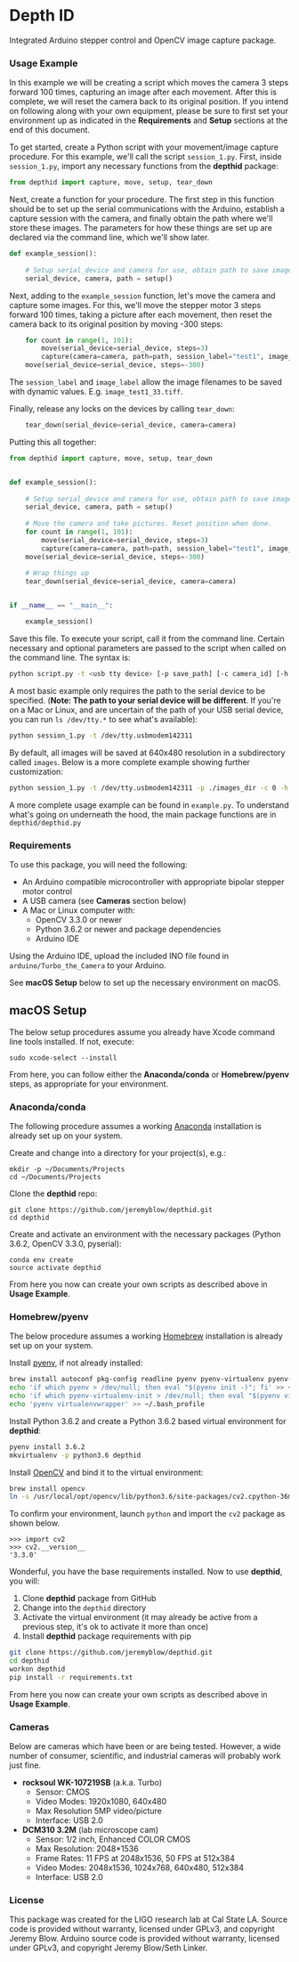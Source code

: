 # Depth ID

Integrated Arduino stepper control and OpenCV image capture package.

### Usage Example

In this example we will be creating a script which moves the camera 3 steps forward 100 times, 
capturing an image after each movement. After this is complete, we will reset the camera back
to its original position. If you intend on following along with your own equipment, please be
sure to first set your environment up as indicated in the **Requirements** and **Setup** sections
 at the end of this document. 

To get started, create a Python script with your movement/image capture procedure. For this example,
we'll call the script `session_1.py`. First, inside `session_1.py`, import any necessary functions
from the **depthid** package:

```python
from depthid import capture, move, setup, tear_down
```

Next, create a function for your procedure. The first step in this function should be to set up
the serial communications with the Arduino, establish a capture session with the camera, and
finally obtain the path where we'll store these images. The parameters for how these things
are set up are declared via the command line, which we'll show later. 

```python
def example_session():
    
    # Setup serial_device and camera for use, obtain path to save images
    serial_device, camera, path = setup()
```
        
Next, adding to the `example_session` function, let's move the camera and capture some images. 
For this, we'll move the stepper motor 3 steps forward 100 times, taking a picture after 
each movement, then reset the camera back to its original position by moving -300 steps:

```python
    for count in range(1, 101):
        move(serial_device=serial_device, steps=3)
        capture(camera=camera, path=path, session_label="test1", image_label=str(count * 3))
    move(serial_device=serial_device, steps=-300)
```

The `session_label` and `image_label` allow the image filenames to be saved with dynamic values. 
E.g. `image_test1_33.tiff`.
        
Finally, release any locks on the devices by calling `tear_down`:

```python
    tear_down(serial_device=serial_device, camera=camera)
```
        
Putting this all together:

```python
from depthid import capture, move, setup, tear_down


def example_session():
    
    # Setup serial_device and camera for use, obtain path to save images
    serial_device, camera, path = setup()
    
    # Move the camera and take pictures. Reset position when done.
    for count in range(1, 101):
        move(serial_device=serial_device, steps=3)
        capture(camera=camera, path=path, session_label="test1", image_label=str(count * 3))
    move(serial_device=serial_device, steps=-300)
    
    # Wrap things up
    tear_down(serial_device=serial_device, camera=camera)


if __name__ == "__main__":

    example_session()
```


Save this file. To execute your script, call it from the command line. Certain necessary and
optional parameters are passed to the script when called on the command line. The syntax is: 

```bash
python script.py -t <usb tty device> [-p save_path] [-c camera_id] [-h height] [-w width] [-b baud]
```

A most basic example only requires the path to the serial device to be specified. (**Note: The path
to your serial device will be different**. If you're on a Mac or Linux, and are uncertain of the path of your USB serial device, you can 
run `ls /dev/tty.*` to see what's available):

```bash
python session_1.py -t /dev/tty.usbmodem142311
```
    


By default, all images will be saved at 640x480 resolution in a subdirectory called `images`.
Below is a more complete example showing further customization:

```bash
python session_1.py -t /dev/tty.usbmodem142311 -p ./images_dir -c 0 -h 1080 -w 1920 -b 9600
```

A more complete usage example can be found in `example.py`. To understand what's going on
underneath the hood, the main package functions are in `depthid/depthid.py` 
    
### Requirements

To use this package, you will need the following:

* An Arduino compatible microcontroller with appropriate bipolar stepper motor control
* A USB camera (see **Cameras** section below)
* A Mac or Linux computer with:
    * OpenCV 3.3.0 or newer
    * Python 3.6.2 or newer and package dependencies
    * Arduino IDE

Using the Arduino IDE, upload the included INO file found in `arduino/Turbo_the_Camera` to 
your Arduino. 

See **macOS Setup** below to set up the necessary environment on macOS. 

## macOS Setup

The below setup procedures assume you already have Xcode command line tools installed. If not, 
execute:

    sudo xcode-select --install
    
From here, you can follow either the **Anaconda/conda** or **Homebrew/pyenv** steps, as appropriate
for your environment. 

### Anaconda/conda

The following procedure assumes a working [Anaconda](https://www.anaconda.com/download/#macos) 
installation is already set up on your system. 

Create and change into a directory for your project(s), e.g.:

    mkdir -p ~/Documents/Projects
    cd ~/Documents/Projects

Clone the **depthid** repo:

    git clone https://github.com/jeremyblow/depthid.git
    cd depthid
   
Create and activate an environment with the necessary packages 
(Python 3.6.2, OpenCV 3.3.0, pyserial):

    conda env create
    source activate depthid

From here you now can create your own scripts as described above in **Usage Example**.  

### Homebrew/pyenv

The below procedure assumes a working [Homebrew](https://brew.sh/) installation is already set up on
your system. 

Install [pyenv](https://github.com/pyenv/pyenv), if not already installed:

```bash
brew install autoconf pkg-config readline pyenv pyenv-virtualenv pyenv-virtualenvwrapper
echo 'if which pyenv > /dev/null; then eval "$(pyenv init -)"; fi' >> ~/.bash_profile
echo 'if which pyenv-virtualenv-init > /dev/null; then eval "$(pyenv virtualenv-init -)"; fi' >> ~/.bash_profile
echo 'pyenv virtualenvwrapper' >> ~/.bash_profile
```

Install Python 3.6.2 and create a Python 3.6.2 based  virtual environment for **depthid**:
```bash
pyenv install 3.6.2
mkvirtualenv -p python3.6 depthid
```

Install [OpenCV](https://opencv.org/) and bind it to the virtual environment:

```bash
brew install opencv
ln -s /usr/local/opt/opencv/lib/python3.6/site-packages/cv2.cpython-36m-darwin.so ~/.virtualenvs/depthid/lib/python3.6/site-packages/cv2.so
```

To confirm your environment, launch `python` and import the `cv2` package as shown below.
```
>>> import cv2
>>> cv2.__version__
'3.3.0'
```

Wonderful, you have the base requirements installed. Now to use **depthid**, you will:

1. Clone **depthid** package from GitHub
2. Change into the `depthid` directory
3. Activate the virtual environment (it may already be active from a previous step, it's ok to 
activate it more than once)
4. Install **depthid** package requirements with pip
 
```bash
git clone https://github.com/jeremyblow/depthid.git
cd depthid
workon depthid
pip install -r requirements.txt
```

From here you now can create your own scripts as described above in **Usage Example**.  

### Cameras

Below are cameras which have been or are being tested. However, a wide number of consumer, 
scientific, and industrial cameras will probably work just fine.

* **rocksoul WK-107219SB** (a.k.a. Turbo)
    * Sensor: CMOS
    * Video Modes: 1920x1080, 640x480
    * Max Resolution 5MP video/picture
    * Interface: USB 2.0
* **DCM310 3.2M** (lab microscope cam)
    * Sensor: 1/2 inch, Enhanced COLOR CMOS
    * Max Resolution: 2048*1536
    * Frame Rates: 11 FPS at 2048x1536, 50 FPS at 512x384
    * Video Modes: 2048x1536, 1024x768, 640x480, 512x384
    * Interface: USB 2.0


### License

This package was created for the LIGO research lab at Cal State LA. Source code is provided without
warranty, licensed under GPLv3, and copyright Jeremy Blow. Arduino source code is provided
without warranty, licensed under GPLv3, and copyright Jeremy Blow/Seth Linker. 